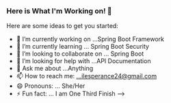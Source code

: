 ### Here is What I'm Working on! 👋


Here are some ideas to get you started:

- 🔭 I’m currently working on ...Spring Boot Framework
- 🌱 I’m currently learning ... Spring Boot Security
- 👯 I’m looking to collaborate on ... Spring Boot
- 🤔 I’m looking for help with ...API Documentation
- 💬 Ask me about ...Anything
- 📫 How to reach me: ...ilesperance24@gmail.com
- 😄 Pronouns: ... She/Her
- ⚡ Fun fact: ... I am One Third Finish
-->
